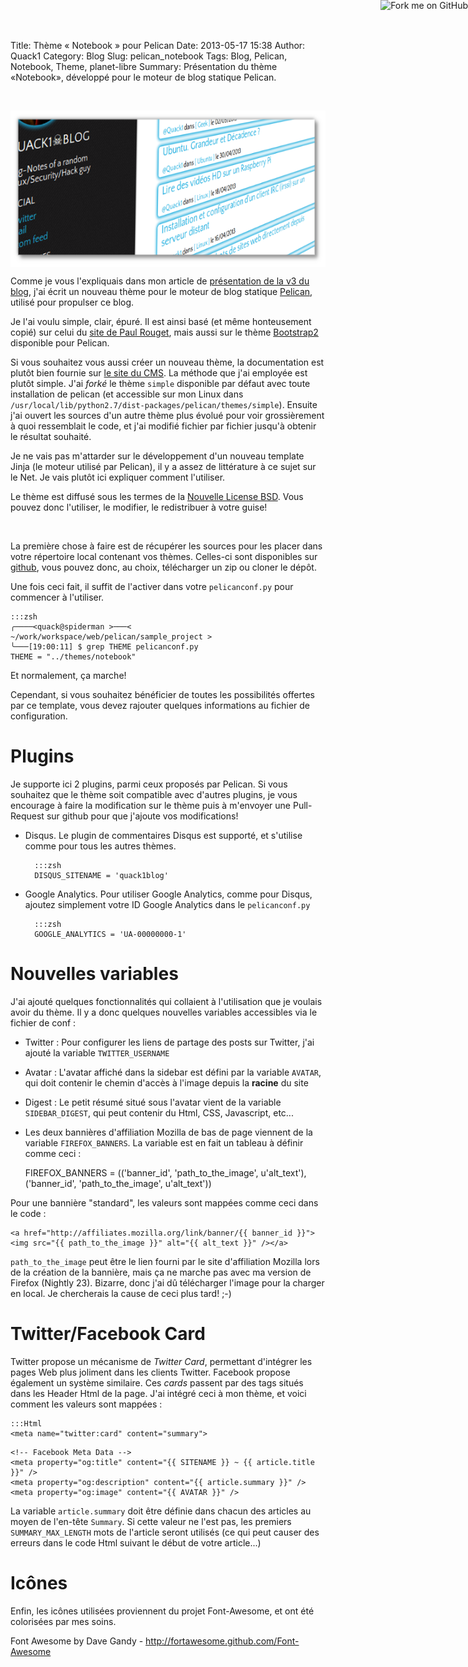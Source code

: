 Title: Thème &laquo; Notebook &raquo; pour Pelican
Date: 2013-05-17 15:38
Author: Quack1
Category: Blog
Slug: pelican_notebook
Tags: Blog, Pelican, Notebook, Theme, planet-libre
Summary: Présentation du thème &laquo;Notebook&raquo;, développé pour le moteur de blog statique Pelican.

<a href="https://github.com/quack1/notebook"><img style="position: absolute; top: 0; right: 0; border: 0;" src="https://s3.amazonaws.com/github/ribbons/forkme_right_darkblue_121621.png" alt="Fork me on GitHub"></a>

&nbsp;
<div align=center><img src="upload/blog_v3_header.png" width="600" height="250" align=center /></div>

Comme je vous l'expliquais dans mon article de [présentation de la v3 du blog](|filename|blog_v3.md), j'ai écrit un nouveau thème pour le moteur de blog statique [Pelican](http://blog.getpelican.com), utilisé pour propulser ce blog.

Je l'ai voulu simple, clair, épuré. Il est ainsi basé (et même honteusement copié) sur celui du [site de Paul Rouget](http://paulrouget.com/ 'Paul Rouget'), mais aussi sur le thème [Bootstrap2](https://github.com/quack1/pelican-themes/tree/master/bootstrap2 'Bootstrap2 Theme') disponible pour Pelican.

Si vous souhaitez vous aussi créer un nouveau thème, la documentation est plutôt bien fournie sur [le site du CMS](http://docs.getpelican.com/en/3.2/themes.html). La méthode que j'ai employée est plutôt simple. J'ai _forké_ le thème `simple` disponible par défaut avec toute installation de pelican (et accessible sur mon Linux dans `/usr/local/lib/python2.7/dist-packages/pelican/themes/simple`). Ensuite j'ai ouvert les sources d'un autre thème plus évolué pour voir grossièrement à quoi ressemblait le code, et j'ai modifié fichier par fichier jusqu'à obtenir le résultat souhaité.

Je ne vais pas m'attarder sur le développement d'un nouveau template Jinja (le moteur utilisé par Pelican), il y a assez de littérature à ce sujet sur le Net. Je vais plutôt ici expliquer comment l'utiliser.

Le thème est diffusé sous les termes de la [Nouvelle License BSD](http://opensource.org/licenses/BSD-3-Clause). Vous pouvez donc l'utiliser, le modifier, le redistribuer à votre guise!

&nbsp;

La première chose à faire est de récupérer les sources pour les placer dans votre répertoire local contenant vos thèmes. Celles-ci sont disponibles sur [github](https://github.com/quack1/notebook), vous pouvez donc, au choix, télécharger un zip ou cloner le dépôt.

Une fois ceci fait, il suffit de l'activer dans votre `pelicanconf.py` pour commencer à l'utiliser.

	:::zsh
	╭────<quack@spiderman >───<  ~/work/workspace/web/pelican/sample_project >  
	╰───[19:00:11] $ grep THEME pelicanconf.py
	THEME = "../themes/notebook"

Et normalement, ça marche!

Cependant, si vous souhaitez bénéficier de toutes les possibilités offertes par ce template, vous devez rajouter quelques informations au fichier de configuration.

# Plugins

Je supporte ici 2 plugins, parmi ceux proposés par Pelican. Si vous souhaitez que le thème soit compatible avec d'autres plugins, je vous encourage à faire la modification sur le thème puis à m'envoyer une Pull-Request sur github pour que j'ajoute vos modifications!

- Disqus. Le plugin de commentaires Disqus est supporté, et s'utilise comme pour tous les autres thèmes.

		:::zsh
		DISQUS_SITENAME = 'quack1blog'

- Google Analytics. Pour utiliser Google Analytics, comme pour Disqus, ajoutez simplement votre ID Google Analytics dans le `pelicanconf.py`

		:::zsh
		GOOGLE_ANALYTICS = 'UA-00000000-1'

# Nouvelles variables

J'ai ajouté quelques fonctionnalités qui collaient à l'utilisation que je voulais avoir du thème. Il y a donc quelques nouvelles variables accessibles via le fichier de conf : 

- Twitter : Pour configurer les liens de partage des posts sur Twitter, j'ai ajouté la variable `TWITTER_USERNAME`
- Avatar : L'avatar affiché dans la sidebar est défini par la variable `AVATAR`, qui doit contenir le chemin d'accès à l'image depuis la **racine** du site
- Digest : Le petit résumé situé sous l'avatar vient de la variable `SIDEBAR_DIGEST`, qui peut contenir du Html, CSS, Javascript, etc...
- Les deux bannières d'affiliation Mozilla de bas de page viennent de la variable `FIREFOX_BANNERS`. La variable est en fait un tableau à définir comme ceci : 

	FIREFOX_BANNERS = (('banner_id', 'path_to_the_image', u'alt_text'),
					('banner_id', 'path_to_the_image', u'alt_text'))

Pour une bannière "standard", les valeurs sont mappées comme ceci dans le code : 

	<a href="http://affiliates.mozilla.org/link/banner/{{ banner_id }}"><img src="{{ path_to_the_image }}" alt="{{ alt_text }}" /></a>

`path_to_the_image` peut être le lien fourni par le site d'affiliation Mozilla lors de la création de la bannière, mais ça ne marche pas avec ma version de Firefox (Nightly 23). Bizarre, donc j'ai dû télécharger l'image pour la charger en local. Je chercherais la cause de ceci plus tard! ;-)

# Twitter/Facebook Card

Twitter propose un mécanisme de _Twitter Card_, permettant d'intégrer les pages Web plus joliment dans les clients Twitter. Facebook propose également un système similaire. Ces _cards_ passent par des tags situés dans les Header Html de la page. J'ai intégré ceci à mon thème, et voici comment les valeurs sont mappées : 

	:::Html
	<meta name="twitter:card" content="summary">
  <meta name="twitter:site" content="{{ TWITTER_USERNAME }}">
  <meta name="twitter:image" content="{{ SITEURL }}/{{ AVATAR }}">
	<meta name="twitter:creator" content="{{ TWITTER_USERNAME }}">
	<meta name="twitter:url" content="{{ SITEURL }}/{{ article.url }}">
	<meta name="twitter:title" content="{{ SITENAME }} ~ {{ article.title }}">
	<meta name="twitter:description" content="{{ article.summary }}">

	<!-- Facebook Meta Data -->
	<meta property="og:title" content="{{ SITENAME }} ~ {{ article.title }}" />
	<meta property="og:description" content="{{ article.summary }}" />
	<meta property="og:image" content="{{ AVATAR }}" />

La variable `article.summary` doit être définie dans chacun des articles au moyen de l'en-tête `Summary`. Si cette valeur ne l'est pas, les premiers `SUMMARY_MAX_LENGTH` mots de l'article seront utilisés (ce qui peut causer des erreurs dans le code Html suivant le début de votre article...)

# Icônes

Enfin, les icônes utilisées proviennent du projet Font-Awesome, et ont été colorisées par mes soins.

Font Awesome by Dave Gandy - http://fortawesome.github.com/Font-Awesome